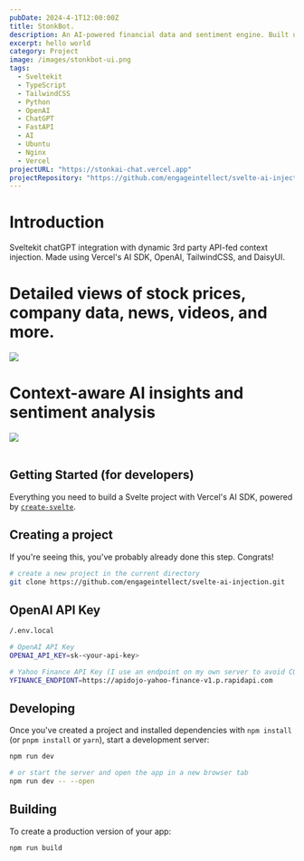 ```yaml
---
pubDate: 2024-4-1T12:00:00Z
title: StonkBot.
description: An AI-powered financial data and sentiment engine. Built using SvelteKit, Vercel's AI SDK, OpenAI, TailwindCSS, and DaisyUI.
excerpt: hello world
category: Project
image: /images/stonkbot-ui.png
tags:
  - Sveltekit
  - TypeScript
  - TailwindCSS
  - Python
  - OpenAI
  - ChatGPT
  - FastAPI
  - AI
  - Ubuntu
  - Nginx
  - Vercel
projectURL: "https://stonkai-chat.vercel.app"
projectRepository: "https://github.com/engageintellect/svelte-ai-injection.git"
---
```


# Introduction

Sveltekit chatGPT integration with dynamic 3rd party API-fed context injection. Made using Vercel's AI SDK, OpenAI, TailwindCSS, and DaisyUI.

# Detailed views of stock prices, company data, news, videos, and more.

<img class="rounded" src="/images/svelte-ai-injection-chart1.png"/>
<br/>

# Context-aware AI insights and sentiment analysis

<img class="rounded" src="/images/svelte-ai-injection-chart2.png"/>
<br/>

<br/>

## Getting Started (for developers)

Everything you need to build a Svelte project with Vercel's AI SDK, powered by [`create-svelte`](https://github.com/sveltejs/kit/tree/main/packages/create-svelte).

## Creating a project

If you're seeing this, you've probably already done this step. Congrats!

```bash
# create a new project in the current directory
git clone https://github.com/engageintellect/svelte-ai-injection.git

```

## OpenAI API Key

```bash
/.env.local

# OpenAI API Key
OPENAI_API_KEY=sk-<your-api-key>

# Yahoo Finance API Key (I use an endpoint on my own server to avoid CORS issues)
YFINANCE_ENDPIONT=https://apidojo-yahoo-finance-v1.p.rapidapi.com
```

## Developing

Once you've created a project and installed dependencies with `npm install` (or `pnpm install` or `yarn`), start a development server:

```bash
npm run dev

# or start the server and open the app in a new browser tab
npm run dev -- --open
```

## Building

To create a production version of your app:

```bash
npm run build
```
